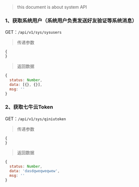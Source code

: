 
> this document is about system API

### 1、获取系统用户（系统用户负责发送好友验证等系统消息）

GET：`/api/v1/sys/sysusers`

> 传递参数

```JavaScript
{
}
```
> 返回数据
```javascript
{
  status: Number,
  data: [{}, {}],
  msg: ''
}
```
### 2、获取七牛云Token

GET：`/api/v1/sys/qiniutoken`

> 传递参数

```JavaScript
{
}
```
> 返回数据
```javascript
{
  status: Number,
  data: 'dasdqweqweqwew',
  msg: ''
}
```
